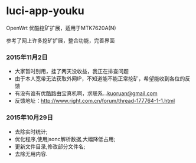 # luci-app-youku
OpenWrt 优酷挖矿扩展，适用于MTK7620A(N)

参考了网上许多挖矿扩展，整合功能，完善界面

### 2015年11月2日
* 大家暂时别用，挂了两天没收益，我正在排查问题
* 由于本人宽带无法获取外网IP，不知道能不能正常挖矿，希望能收到各位的反馈
* 有没有谁有优酷路由宝真机啊，求联系...<kuoruan@gmail.com>
* 反馈地址：http://www.right.com.cn/forum/thread-177764-1-1.html

### 2015年10月29日
* 去除实时统计;
* 优化程序,使用jsonc解析数据,大幅降低占用;
* 更新文件目录,修改部分文件名;
* 去除无用内容.
